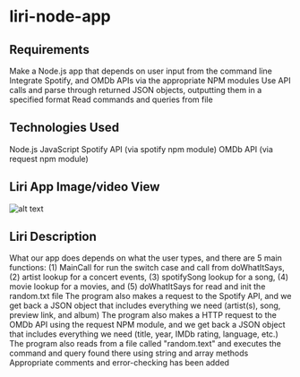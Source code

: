 # liri-node-app
## Requirements
Make a Node.js app that depends on user input from the command line
Integrate Spotify, and OMDb APIs via the appropriate NPM modules
Use API calls and parse through returned JSON objects, outputting them in a specified format
Read commands and queries from file

## Technologies Used
Node.js
JavaScript
Spotify API (via spotify npm module)
OMDb API (via request npm module)

## Liri App Image/video View

![alt text]( https://drive.google.com/open?id=13a-3xUq5r1ScplIsou3pSELLssAsWnLX "Liri Run time view")

## Liri Description

What our app does depends on what the user types, and there are 5 main functions: (1) MainCall for run the switch case and call from doWhatItSays,(2) artist lookup for a concert events, (3) spotifySong lookup for a song, (4) movie lookup for a movies, and (5) doWhatItSays for read and init the random.txt file
The program also makes a request to the Spotify API, and we get back a JSON object that includes everything we need (artist(s), song, preview link, and album)
The program also makes a HTTP request to the OMDb API using the request NPM module, and we get back a JSON object that includes everything we need (title, year, IMDb rating, language, etc.)
The program also reads from a file called "random.text" and executes the command and query found there using string and array methods
Appropriate comments and error-checking has been added